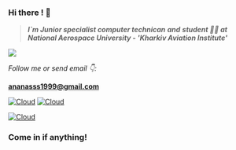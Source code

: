  
### Hi there ! 👋

>   ***I`m Junior specialist computer technican***
>   ***and***
>  ***student 👨‍🎓 at National Aerospace University - 'Kharkiv Aviation Institute'***





![](https://image.freepik.com/free-vector/human-evolution-of-monkey-to-modern-man-programmer-computer-user-isolated-on-white_33099-1593.jpg)






*Follow me or send email 👇:*

**<ananasss1999@gmail.com>**

[![Cloud](https://img.shields.io/badge/instagram-ffffff?style=for-the-badge&logo=instagram)](https://www.instagram.com/a.nanass.s/)
[![Cloud](https://img.shields.io/badge/Telegram-ffffff?style=for-the-badge&logo=telegram)](https://t.me/a_nanass_s)

[![Cloud](https://img.shields.io/badge/linkedin-blue?style=for-the-badge&logo=linkedin)](https://www.linkedin.com/in/alexandr-anastasiev-835725207/)


### **Come in if anything!**
